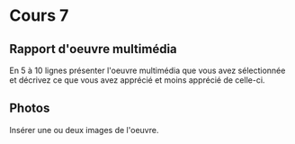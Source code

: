 # Cours 7
## Rapport d'oeuvre multimédia
En 5 à 10 lignes présenter l'oeuvre multimédia que vous avez sélectionnée et décrivez ce que vous avez apprécié et moins apprécié de celle-ci.

## Photos
Insérer une ou deux images de l'oeuvre. 
